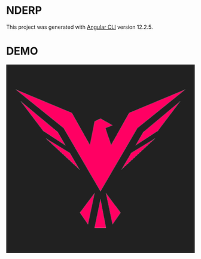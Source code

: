 # NDERP

This project was generated with [Angular CLI](https://github.com/angular/angular-cli) version 12.2.5.

# DEMO


![alt text](https://github.com/NDboy/enterprise-resource-planning-solution/blob/c5b5b63d0502881955c969957457face0a2c9be8/logo.png "Logo Title Text 1")
